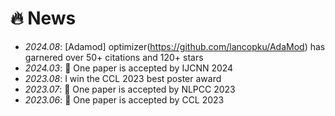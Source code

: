 # 🔥 News
- *2024.08*: [Adamod] optimizer(https://github.com/lancopku/AdaMod) has garnered over 50+ citations and 120+ stars
- *2024.03*: 🎉 One paper is accepted by IJCNN 2024
- *2023.08*: I win the CCL 2023 best poster award
- *2023.07*: 🎉 One paper is accepted by NLPCC 2023
- *2023.06*: 🎉 One paper is accepted by CCL 2023
